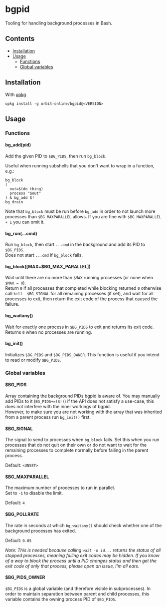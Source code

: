 # bgpid

Tooling for handling background processes in Bash.

## Contents

- [Installation](#installation)
- [Usage](#usage)
  - [Functions](#functions)
  - [Global variables](#global-variables)

## Installation

With [μpkg](https://github.com/orbit-online/upkg)

```
upkg install -g orbit-online/bgpid@<VERSION>
```

## Usage

### Functions

#### bg_add(pid)

Add the given PID to `$BG_PIDS`, then run `bg_block`.

Useful when running subshells that you don't want to wrap in a function, e.g.:

```
bg_block
(
  out=$(do thing)
  process "$out"
) & bg_add $!
bg_drain
```

Note that `bg_block` must be run before `bg_add` in order to not launch more
processes than `$BG_MAXPARALLEL` allows. If you are fine with
`$BG_MAXPARALLEL + 1` you can omit it.

#### bg_run(...cmd)

Run `bg_block`, then start `...cmd` in the background and add its PID to
`$BG_PIDS`.  
Does not start `...cmd` if `bg_block` fails.

#### bg_block([MAX=$BG_MAX_PARALLEL])

Wait until there are no more than `$MAX` running processes
(or none when `$MAX = 0`).  
Return `0` if all processes that completed while blocking returned `0`
otherwise call `kill -$BG_SIGNAL` for all remaining processes (if set),
and wait for all processes to exit, then return the exit code of the process
that caused the failure.

#### bg_waitany()

Wait for exactly one process in `$BG_PIDS` to exit and returns its exit code.  
Returns `0` when no processes are running.

#### bg_init()

Initializes `$BG_PIDS` and `$BG_PIDS_OWNER`. This function is useful if you
intend to read or modify `$BG_PIDS`.

### Global variables

#### $BG_PIDS

Array containing the background PIDs bgpid is aware of. You may manually add
PIDs to it (`BG_PIDS+=($!)`) if the API does not satisfy a use-case, this does
not interfere with the inner workings of bgpid.  
However, to make sure you are not working with the array that was inherited from
a parent process run `bg_init()` first.

#### $BG_SIGNAL

The signal to send to processes when `bg_block` fails. Set this when you run
processes that do not quit on their own or do not want to wait for the remaining
processes to complete normally before failing in the parent process.

Default: `<UNSET>`

#### $BG_MAXPARALLEL

The maximum number of processes to run in parallel.  
Set to `-1` to disable the limit.

Default: `4`

#### $BG_POLLRATE

The rate in seconds at which `bg_waitany()` should check whether one of the
background processes has exited.

Default: `0.05`

_Note: This is needed because calling `wait -n id...` returns the status of all
stopped processes, meaning failing exit codes may be hidden. If you know of a
way to block the process until a PID changes status and then get the exit code
of only that process, please open an issue, I'm all ears._

#### $BG_PIDS_OWNER

`$BG_PIDS` is a global variable (and therefore visible in subprocesses).
In order to maintain separation between parent and child processes,
this variable contains the owning process PID of `$BG_PIDS`.
